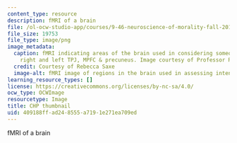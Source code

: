 ```yaml
---
content_type: resource
description: fMRI of a brain
file: /ol-ocw-studio-app/courses/9-46-neuroscience-of-morality-fall-2017/409188ffad248555a7191e271ea709ed_MIT9_46F17_chp_th.png
file_size: 19753
file_type: image/png
image_metadata:
  caption: fMRI indicating areas of the brain used in considering someone's intentions;
    right and left TPJ, MPFC & precuneus. Image courtesy of Professor Rebecca Saxe.
  credit: Courtesy of Rebecca Saxe
  image-alt: fMRI image of regions in the brain used in assessing intent.
learning_resource_types: []
license: https://creativecommons.org/licenses/by-nc-sa/4.0/
ocw_type: OCWImage
resourcetype: Image
title: CHP thumbnail
uid: 409188ff-ad24-8555-a719-1e271ea709ed
---
```

fMRI of a brain